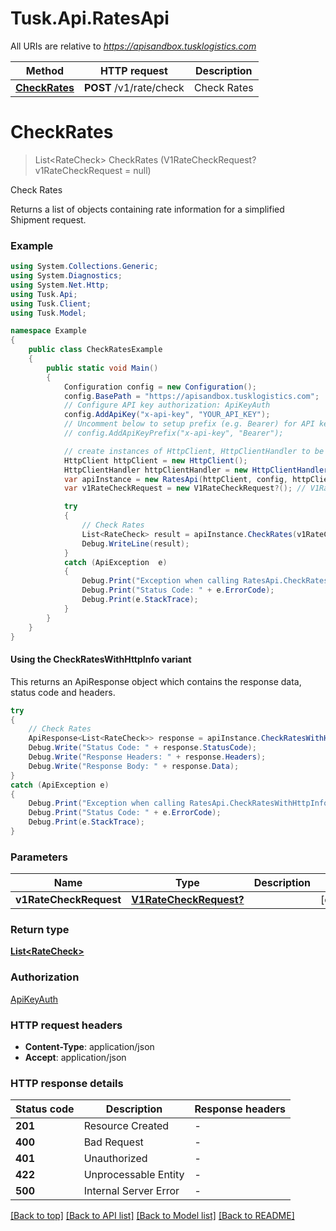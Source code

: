 # Tusk.Api.RatesApi

All URIs are relative to *https://apisandbox.tusklogistics.com*

| Method | HTTP request | Description |
|--------|--------------|-------------|
| [**CheckRates**](RatesApi.md#checkrates) | **POST** /v1/rate/check | Check Rates |

<a id="checkrates"></a>
# **CheckRates**
> List&lt;RateCheck&gt; CheckRates (V1RateCheckRequest? v1RateCheckRequest = null)

Check Rates

Returns a list of objects containing rate information for a simplified Shipment request.

### Example
```csharp
using System.Collections.Generic;
using System.Diagnostics;
using System.Net.Http;
using Tusk.Api;
using Tusk.Client;
using Tusk.Model;

namespace Example
{
    public class CheckRatesExample
    {
        public static void Main()
        {
            Configuration config = new Configuration();
            config.BasePath = "https://apisandbox.tusklogistics.com";
            // Configure API key authorization: ApiKeyAuth
            config.AddApiKey("x-api-key", "YOUR_API_KEY");
            // Uncomment below to setup prefix (e.g. Bearer) for API key, if needed
            // config.AddApiKeyPrefix("x-api-key", "Bearer");

            // create instances of HttpClient, HttpClientHandler to be reused later with different Api classes
            HttpClient httpClient = new HttpClient();
            HttpClientHandler httpClientHandler = new HttpClientHandler();
            var apiInstance = new RatesApi(httpClient, config, httpClientHandler);
            var v1RateCheckRequest = new V1RateCheckRequest?(); // V1RateCheckRequest? |  (optional) 

            try
            {
                // Check Rates
                List<RateCheck> result = apiInstance.CheckRates(v1RateCheckRequest);
                Debug.WriteLine(result);
            }
            catch (ApiException  e)
            {
                Debug.Print("Exception when calling RatesApi.CheckRates: " + e.Message);
                Debug.Print("Status Code: " + e.ErrorCode);
                Debug.Print(e.StackTrace);
            }
        }
    }
}
```

#### Using the CheckRatesWithHttpInfo variant
This returns an ApiResponse object which contains the response data, status code and headers.

```csharp
try
{
    // Check Rates
    ApiResponse<List<RateCheck>> response = apiInstance.CheckRatesWithHttpInfo(v1RateCheckRequest);
    Debug.Write("Status Code: " + response.StatusCode);
    Debug.Write("Response Headers: " + response.Headers);
    Debug.Write("Response Body: " + response.Data);
}
catch (ApiException e)
{
    Debug.Print("Exception when calling RatesApi.CheckRatesWithHttpInfo: " + e.Message);
    Debug.Print("Status Code: " + e.ErrorCode);
    Debug.Print(e.StackTrace);
}
```

### Parameters

| Name | Type | Description | Notes |
|------|------|-------------|-------|
| **v1RateCheckRequest** | [**V1RateCheckRequest?**](V1RateCheckRequest?.md) |  | [optional]  |

### Return type

[**List&lt;RateCheck&gt;**](RateCheck.md)

### Authorization

[ApiKeyAuth](../README.md#ApiKeyAuth)

### HTTP request headers

 - **Content-Type**: application/json
 - **Accept**: application/json


### HTTP response details
| Status code | Description | Response headers |
|-------------|-------------|------------------|
| **201** | Resource Created |  -  |
| **400** | Bad Request |  -  |
| **401** | Unauthorized |  -  |
| **422** | Unprocessable Entity |  -  |
| **500** | Internal Server Error |  -  |

[[Back to top]](#) [[Back to API list]](../README.md#documentation-for-api-endpoints) [[Back to Model list]](../README.md#documentation-for-models) [[Back to README]](../README.md)

